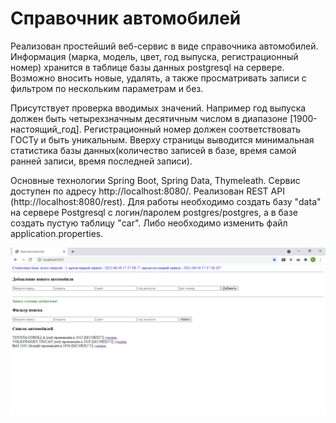 # Справочник автомобилей
Реализован простейший веб-сервис в виде справочника автомобилей. Информация (марка, модель, цвет, год выпуска, регистрационный номер) хранится в таблице базы данных postgresql на сервере.
Возможно вносить новые, удалять, а также просматривать записи с фильтром по нескольким параметрам и без.

Присутствует проверка вводимых значений. Например год выпуска должен быть четырехзначным десятичным числом в диапазоне [1900-настоящий_год]. 
Регистрационный номер должен соответствовать ГОСТу и быть уникальным. Вверху страницы выводится минимальная статистика базы данных(количество записей в базе, время самой ранней записи, время последней записи).

Основные технологии Spring Boot, Spring Data, Thymeleath. Сервис доступен по адресу http://localhost:8080/. Реализован REST API (http://localhost:8080/rest). Для работы необходимо создать базу "data" на сервере Postgresql с логин/паролем postgres/postgres, а в базе создать пустую таблицу "car". Либо необходимо изменить файл application.properties.


![alt-текст](https://github.com/NesterovSU/SpringBootData/blob/master/2021-06-18_17-37-45.png "Вид справочника")
